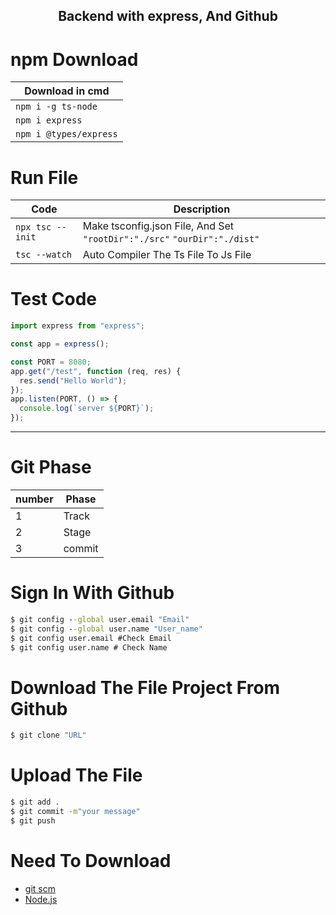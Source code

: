 <h2 align="center">Backend with express, And Github</h2>

# npm Download <!-- omit in toc -->
| Download in cmd        |
| ---------------------- |
| `npm i -g ts-node`     |
| `npm i express`        |
| `npm i @types/express` |

# Run File

| Code              | Description                                                              |
| ----------------- | ------------------------------------------------------------------------ |
| `npx tsc --init ` | Make tsconfig.json File, And Set `"rootDir":"./src"` `"ourDir":"./dist"` |
| `tsc --watch`     | Auto Compiler The Ts File To Js File                                     |

# Test Code

```ts
import express from "express";

const app = express();

const PORT = 8080;
app.get("/test", function (req, res) {
  res.send("Hello World");
});
app.listen(PORT, () => {
  console.log(`server ${PORT}`);
});
```
<hr>

# Git Phase

| number | Phase |
|-|-------|
|1|Track|
|2|Stage|
|3|commit|

# Sign In With Github
```cmd
$ git config --global user.email "Email"
$ git config --global user.name "User_name"
$ git config user.email #Check Email
$ git config user.name # Check Name
```
# Download The File Project From Github
```cmd
$ git clone "URL"
```
# Upload The File
```cmd
$ git add .
$ git commit -m"your message"
$ git push
```
# Need To Download
* [git scm](https://git-scm.com/)
* [Node.js](https://nodejs.org/en/download)

